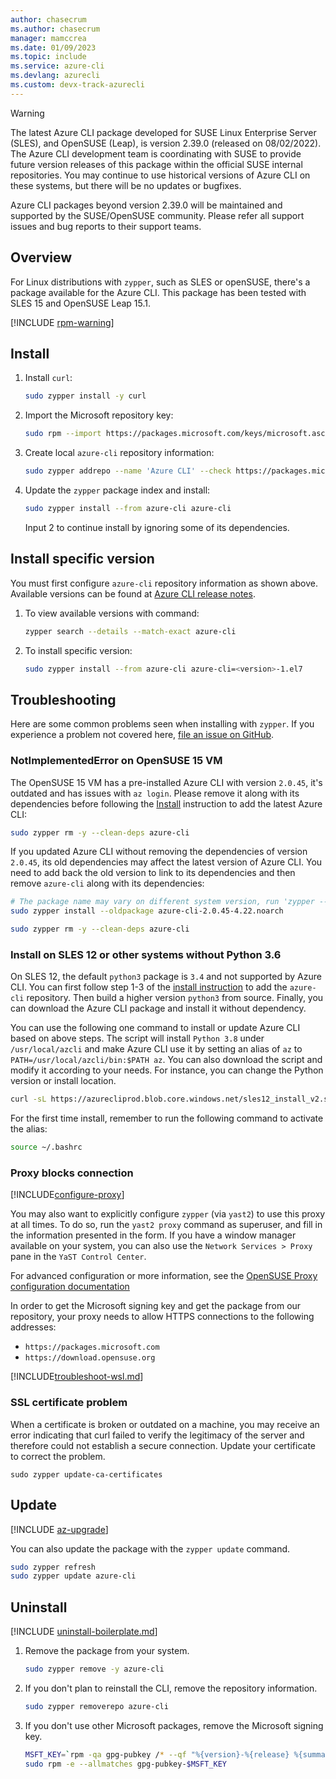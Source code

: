 ```yaml
---
author: chasecrum
ms.author: chasecrum
manager: mamccrea
ms.date: 01/09/2023
ms.topic: include
ms.service: azure-cli
ms.devlang: azurecli
ms.custom: devx-track-azurecli
---
```


> [!WARNING]
> The latest Azure CLI package developed for SUSE Linux Enterprise Server (SLES), and OpenSUSE (Leap), is version 2.39.0 (released on 08/02/2022). The Azure CLI development team is coordinating with SUSE to provide future version releases of this package within the official SUSE internal repositories. You may continue to use historical versions of Azure CLI on these systems, but there will be no updates or bugfixes.
>
> Azure CLI packages beyond version 2.39.0 will be maintained and supported by the SUSE/OpenSUSE community. Please refer all support issues and bug reports to their support teams.

## Overview

For Linux distributions with `zypper`, such as SLES or openSUSE, there's a package available
for the Azure CLI. This package has been tested with SLES 15 and OpenSUSE Leap 15.1.

[!INCLUDE [rpm-warning](rpm-warning.md)]

## Install

1. Install `curl`:

   ```bash
   sudo zypper install -y curl
   ```

2. Import the Microsoft repository key:

   ```bash
   sudo rpm --import https://packages.microsoft.com/keys/microsoft.asc
   ```

3. Create local `azure-cli` repository information:

   ```bash
   sudo zypper addrepo --name 'Azure CLI' --check https://packages.microsoft.com/yumrepos/azure-cli azure-cli
   ```

4. Update the `zypper` package index and install:

   ```bash
   sudo zypper install --from azure-cli azure-cli
   ```

   Input 2 to continue install by ignoring some of its dependencies.

## Install specific version

You must first configure `azure-cli` repository information as shown above. Available versions can be found at [Azure CLI release notes](../release-notes-azure-cli.md).

1. To view available versions with command:

   ```bash
   zypper search --details --match-exact azure-cli
   ```

2. To install specific version:

   ```bash
   sudo zypper install --from azure-cli azure-cli=<version>-1.el7
   ```

## Troubleshooting

Here are some common problems seen when installing with `zypper`. If you experience a problem not covered here, [file an issue on GitHub](https://github.com/Azure/azure-cli/issues).

### NotImplementedError on OpenSUSE 15 VM
The OpenSUSE 15 VM has a pre-installed Azure CLI with version `2.0.45`, it's outdated and has issues with `az login`. Please remove it along with its dependencies before following the [Install](#install) instruction to add the latest Azure CLI:

```bash
sudo zypper rm -y --clean-deps azure-cli
```

If you updated Azure CLI without removing the dependencies of version `2.0.45`, its old dependencies may affect the latest version of Azure CLI. You need to add back the old version to link to its dependencies and then remove `azure-cli` along with its dependencies:

```bash
# The package name may vary on different system version, run 'zypper --no-refresh info azure-cli' to check the source package format
sudo zypper install --oldpackage azure-cli-2.0.45-4.22.noarch

sudo zypper rm -y --clean-deps azure-cli
```

### Install on SLES 12 or other systems without Python 3.6

On SLES 12, the default `python3` package is `3.4` and not supported by Azure CLI. You can first follow step 1-3 of the [install instruction](#install) to add the `azure-cli` repository. Then build a higher version `python3` from source. Finally, you can download the Azure CLI package and install it without dependency.

You can use the following one command to install or update Azure CLI based on above steps. The script will install `Python 3.8` under `/usr/local/azcli` and make Azure CLI use it by setting an alias of `az` to `PATH=/usr/local/azcli/bin:$PATH az`. You can also download the script and modify it according to your needs. For instance, you can change the Python version or install location.

```bash
curl -sL https://azurecliprod.blob.core.windows.net/sles12_install_v2.sh | sudo bash
```
For the first time install, remember to run the following command to activate the alias:

```bash
source ~/.bashrc
```

### Proxy blocks connection

[!INCLUDE[configure-proxy](configure-proxy.md)]

You may also want to explicitly configure `zypper` (via `yast2`) to use this proxy at all times. To do so,
run the `yast2 proxy` command as superuser, and fill in the information presented in the form. If you have a window
manager available on your system, you can also use the `Network Services > Proxy` pane in the `YaST Control Center`.

For advanced configuration or more information, see the
[OpenSUSE Proxy configuration documentation](https://www.suse.com/documentation/slms1/book_slms/data/sec_wy_config_updates_proxy.html)

In order to get the Microsoft signing key and get the package from our repository, your proxy needs to
allow HTTPS connections to the following addresses:

* `https://packages.microsoft.com`
* `https://download.opensuse.org`

[!INCLUDE[troubleshoot-wsl.md](troubleshoot-wsl.md)]

### SSL certificate problem

When a certificate is broken or outdated on a machine, you may receive an error indicating that curl failed to verify the legitimacy of the server and therefore could not establish a secure connection.  Update your certificate to correct the problem.

```bach
sudo zypper update-ca-certificates
```

## Update

[!INCLUDE [az-upgrade](az-upgrade.md)]

You can also update the package with the `zypper update` command.

```bash
sudo zypper refresh
sudo zypper update azure-cli
```

## Uninstall

[!INCLUDE [uninstall-boilerplate.md](uninstall-boilerplate.md)]

1. Remove the package from your system.

    ```bash
    sudo zypper remove -y azure-cli
    ```

2. If you don't plan to reinstall the CLI, remove the repository information.

   ```bash
   sudo zypper removerepo azure-cli
   ```

3. If you don't use other Microsoft packages, remove the Microsoft signing key.

   ```bash
   MSFT_KEY=`rpm -qa gpg-pubkey /* --qf "%{version}-%{release} %{summary}\n" | grep Microsoft | awk '{print $1}'`
   sudo rpm -e --allmatches gpg-pubkey-$MSFT_KEY
   ```
